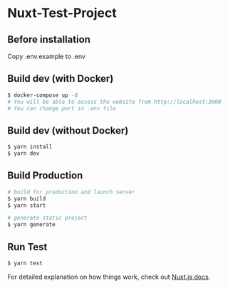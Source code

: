 # Nuxt-Test-Project

## Before installation
Copy .env.example to .env

## Build dev (with Docker)
```bash
$ docker-compose up -d
# You will be able to access the website from http://localhost:3000
# You can change port in .env file
```

## Build dev (without Docker)

```bash
$ yarn install
$ yarn dev
```

## Build Production
```bash 
# build for production and launch server
$ yarn build
$ yarn start

# generate static project
$ yarn generate
```

## Run Test
```bash 
$ yarn test
```

For detailed explanation on how things work, check out [Nuxt.js docs](https://nuxtjs.org).
